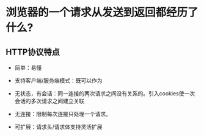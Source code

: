 # 浏览器的一个请求从发送到返回都经历了什么?

## HTTP协议特点

- 简单：易懂

- 支持客户端/服务端模式：既可以作为

- 无状态，有会话：同一连接的两次请求之间没有关系的。引入cookies使一次会话的多次请求之间建立关联

- 无连接：限制每次连接只处理一个请求。

- 可扩展：请求头/请求体支持灵活扩展





